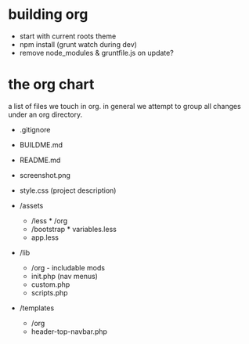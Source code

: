building org
===

* start with current roots theme
* npm install (grunt watch during dev)
* remove node_modules & gruntfile.js on update?


the org chart
===
a list of files we touch in org. in general we attempt to group all changes under an org directory.

* .gitignore
* BUILDME.md
* README.md
* screenshot.png
* style.css (project description)

* /assets
	* /less
			* /org
	* /bootstrap
			* variables.less
	* app.less



* /lib
	* /org - includable mods
	* init.php (nav menus)
	* custom.php
	* scripts.php



* /templates
	* /org
	* header-top-navbar.php

